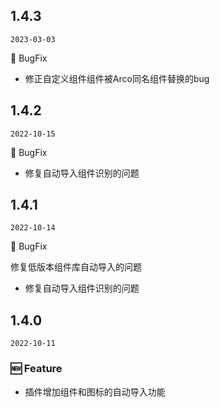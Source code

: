 ## 1.4.3

`2023-03-03`

🐛 BugFix

- 修正自定义组件组件被Arco同名组件替换的bug

## 1.4.2

`2022-10-15`

🐛 BugFix

- 修复自动导入组件识别的问题


## 1.4.1

`2022-10-14`

🐛 BugFix

修复低版本组件库自动导入的问题
- 修复自动导入组件识别的问题


## 1.4.0

`2022-10-11`

### 🆕 Feature

- 插件增加组件和图标的自动导入功能
